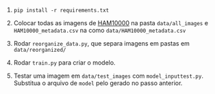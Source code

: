 1. `pip install -r requirements.txt`

2. Colocar todas as imagens de [HAM10000](https://www.kaggle.com/datasets/kmader/skin-cancer-mnist-ham10000) na pasta `data/all_images` e `HAM10000_metadata.csv` na como `data/HAM10000_metadata.csv`

3. Rodar `reorganize_data.py`, que separa imagens em pastas em `data/reorganized/`

4. Rodar `train.py` para criar o modelo.

5. Testar uma imagem em `data/test_images` com `model_inputtest.py`. Substitua o arquivo de `model` pelo gerado no passo anterior.